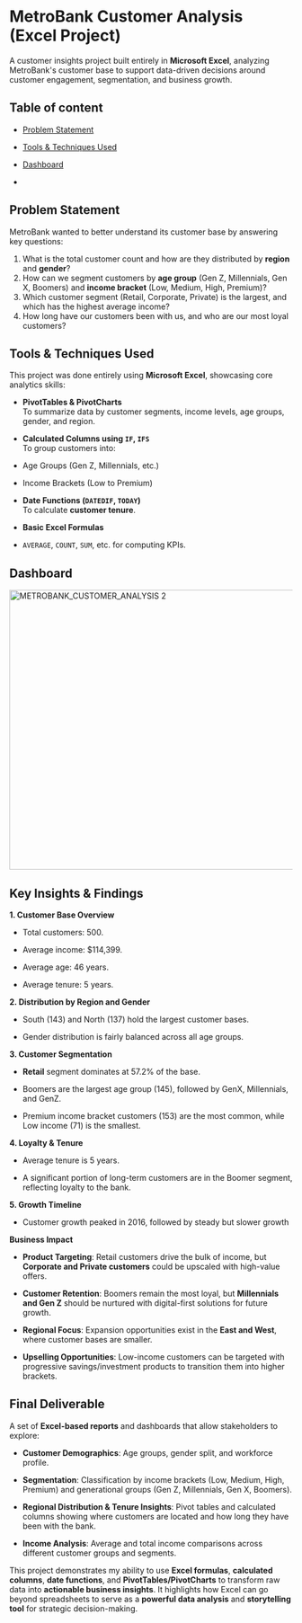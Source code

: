 # MetroBank Customer Analysis (Excel Project)
A customer insights project built entirely in **Microsoft Excel**, analyzing MetroBank's customer base to support data-driven decisions around customer engagement, segmentation, and business growth.

## Table of content

- [Problem Statement](https://github.com/Ehinmetan/Metrobank-Customer-Analysis-Excel/blob/main/README.md#problem-statement)

- [Tools & Techniques Used](https://github.com/Ehinmetan/Metrobank-Customer-Analysis-Excel/blob/main/README.md#tools--techniques-used)

- [Dashboard](https://github.com/Ehinmetan/Metrobank-Customer-Analysis-Excel/blob/main/README.md#dashboard)

- 
##  Problem Statement
MetroBank wanted to better understand its customer base by answering key questions:

1. What is the total customer count and how are they distributed by **region** and **gender**?
2. How can we segment customers by **age group** (Gen Z, Millennials, Gen X, Boomers) and **income bracket** (Low, Medium, High, Premium)?
3. Which customer segment (Retail, Corporate, Private) is the largest, and which has the highest average income?
4. How long have our customers been with us, and who are our most loyal customers?

## Tools & Techniques Used

This project was done entirely using **Microsoft Excel**, showcasing core analytics skills:

-  **PivotTables & PivotCharts**  
  To summarize data by customer segments, income levels, age groups, gender, and region.

-  **Calculated Columns using `IF`, `IFS`**  
  To group customers into:
  - Age Groups (Gen Z, Millennials, etc.)
  - Income Brackets (Low to Premium)

-  **Date Functions (`DATEDIF`, `TODAY`)**  
  To calculate **customer tenure**.

-  **Basic Excel Formulas**  
  - `AVERAGE`, `COUNT`, `SUM`, etc. for computing KPIs.

## Dashboard
<img width="827" height="498" alt="METROBANK_CUSTOMER_ANALYSIS 2" src="https://github.com/user-attachments/assets/bf7c7c14-2057-44b3-a8c6-a70c970768bc" />

##  Key Insights & Findings

 **1. Customer Base Overview**

- Total customers: 500.

- Average income: $114,399.

- Average age: 46 years.

- Average tenure: 5 years.

 **2. Distribution by Region and Gender**

-  South (143) and North (137) hold the largest customer bases.

- Gender distribution is fairly balanced across all age groups.

**3. Customer Segmentation**

- **Retail** segment dominates at 57.2% of the base.

- Boomers are the largest age group (145), followed by GenX, Millennials, and GenZ.

- Premium income bracket customers (153) are the most common, while Low income (71) is the smallest.

**4. Loyalty & Tenure**

- Average tenure is 5 years.

- A significant portion of long-term customers are in the Boomer segment, reflecting loyalty to the bank.

**5. Growth Timeline**

- Customer growth peaked in 2016, followed by steady but slower growth

**Business Impact**

- **Product Targeting**: Retail customers drive the bulk of income, but **Corporate and Private customers** could be upscaled with high-value offers.

- **Customer Retention**: Boomers remain the most loyal, but **Millennials and Gen Z** should be nurtured with digital-first solutions for future growth.

- **Regional Focus**: Expansion opportunities exist in the **East and West**, where customer bases are smaller.

- **Upselling Opportunities**: Low-income customers can be targeted with progressive savings/investment products to transition them into higher brackets.

## Final Deliverable

A set of **Excel-based reports** and dashboards that allow stakeholders to explore:

- **Customer Demographics**: Age groups, gender split, and workforce profile.

- **Segmentation**: Classification by income brackets (Low, Medium, High, Premium) and generational groups (Gen Z, Millennials, Gen X, Boomers).

- **Regional Distribution & Tenure Insights**: Pivot tables and calculated columns showing where customers are located and how long they have been with the bank.

- **Income Analysis**: Average and total income comparisons across different customer groups and segments.

This project demonstrates my ability to use **Excel formulas**, **calculated columns**, **date functions**, and **PivotTables/PivotCharts** to transform raw data into **actionable business insights**. It highlights how Excel can go beyond spreadsheets to serve as a **powerful data analysis** and **storytelling tool** for strategic decision-making.

